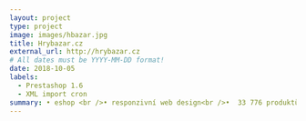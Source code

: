 ```yaml
---
layout: project
type: project
image: images/hbazar.jpg
title: Hrybazar.cz
external_url: http://hrybazar.cz
# All dates must be YYYY-MM-DD format!
date: 2018-10-05
labels:
  - Prestashop 1.6
  - XML import cron
summary: • eshop <br />• responzivní web design<br />•  33 776 produktů <br /> • platební brána 
---
```


